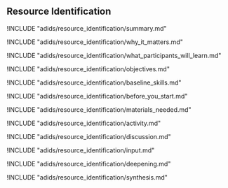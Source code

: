 
##  Resource Identification

<!-- ![](content/images/resource_identification.png "") -->

!INCLUDE "adids/resource_identification/summary.md"

<!-- Why The Topic Matters -->

!INCLUDE "adids/resource_identification/why_it_matters.md"

<!--  What Participants Will Learn -->

!INCLUDE "adids/resource_identification/what_participants_will_learn.md"

<!-- Objectives {.sidebar} -->

!INCLUDE "adids/resource_identification/objectives.md"

<!-- Baseline Skills -->

!INCLUDE "adids/resource_identification/baseline_skills.md"

<!-- Before you Start -->

!INCLUDE "adids/resource_identification/before_you_start.md"

<!-- Materials Needed [stub] -->

!INCLUDE "adids/resource_identification/materials_needed.md"

<!--Activity [stub] {.activity} -->

!INCLUDE "adids/resource_identification/activity.md"

<!--Discussion [stub] -->

!INCLUDE "adids/resource_identification/discussion.md"

<!-- Input -->

!INCLUDE "adids/resource_identification/input.md"

<!-- Deepening -->

!INCLUDE "adids/resource_identification/deepening.md"

<!--Synthesis [stub] {.synthesis} -->

!INCLUDE "adids/resource_identification/synthesis.md"

